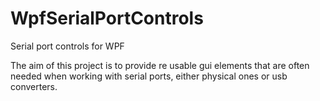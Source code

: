 WpfSerialPortControls
=====================

Serial port controls for WPF

The aim of this project is to provide re usable gui elements that are often needed when working with serial ports, either physical ones or usb converters.
